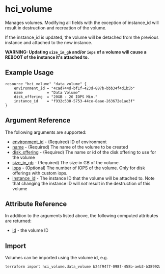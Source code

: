 # hci_volume

Manages volumes. Modifying all fields with the exception of instance_id will result in destruction and recreation of the volume.

If the instance_id is updated, the volume will be detached from the previous instance and attached to the new instance.

**WARNING: Updating `size_in_gb` and/or `iops` of a volume will cause a REBOOT of the instance it's attached to.**

## Example Usage

```hcl
resource "hci_volume" "data_volume" {
    environment_id = "4cad744d-bf1f-423d-887b-bbb34f4d1b5b"
    name           = "Data Volume"
    disk_offering  = "20GB - 20 IOPS Min."
    instance_id    = "f932c530-5753-44ce-8aae-263672e1ae3f"
}
```

## Argument Reference

The following arguments are supported:

- [environment_id](#environment_id) - (Required) ID of environment
- [name](#name) - (Required) The name of the volume to be created
- [disk_offering](#disk_offering) - (Required) The name or id of the disk offering to use for the volume
- [size_in_gb](#size_in_gb) - (Required) The size in GB of the volume.
- [iops](#iops) - (Optional) The number of IOPS of the volume. Only for disk offerings with custom iops.
- [instance_id](#instance_id) - The instance ID that the volume will be attached to. Note that changing the instance ID will _not_ result in the destruction of this volume

## Attribute Reference

In addition to the arguments listed above, the following computed attributes are returned:

- [id](#id) - the volume ID

## Import

Volumes can be imported using the volume id, e.g.

```bash
terraform import hci_volume.data_volume b24f94f7-098f-458b-aeb3-b38992ae8d67
```
